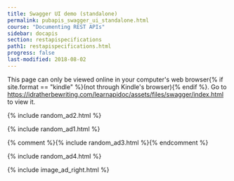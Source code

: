 ```yaml
---
title: Swagger UI demo (standalone)
permalink: pubapis_swagger_ui_standalone.html
course: "Documenting REST APIs"
sidebar: docapis
section: restapispecifications
path1: restapispecifications.html
progress: false
last-modified: 2018-08-02
---
```


<p>This page can only be viewed online in your computer's web browser{% if site.format == "kindle" %}(not through Kindle's browser){% endif %}. Go to <a href="https://idratherbewriting.com/learnapidoc/assets/files/swagger/index.html">https://idratherbewriting.com/learnapidoc/assets/files/swagger/index.html</a> to view it.</p>

{% include random_ad2.html %}

{% include random_ad1.html %}

{% comment %}{% include random_ad3.html %}{% endcomment %}

{% include random_ad4.html %}

{% include image_ad_right.html %}
